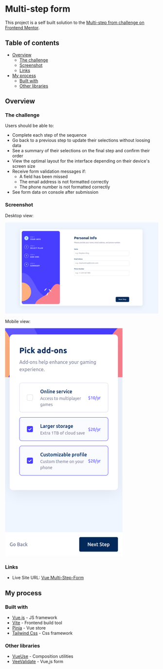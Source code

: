 # Multi-step form

This project is a self built solution to the [Multi-step from challenge on Frontend Mentor](https://www.frontendmentor.io/challenges/multistep-form-YVAnSdqQBJ).

## Table of contents

- [Overview](#overview)
  - [The challenge](#the-challenge)
  - [Screenshot](#screenshot)
  - [Links](#links)
- [My process](#my-process)
  - [Built with](#built-with)
  - [Other libraries](#other-libraries)

## Overview

### The challenge

Users should be able to:
  - Complete each step of the sequence
  - Go back to a previous step to update their selections without loosing data
  - See a summary of their selections on the final step and confirm their order
  - View the optimal layout for the interface depending on their device's screen size
  - Receive form validation messages if:
    - A field has been missed
    - The email address is not formatted correctly
    - The phone number is not formatted correctly
  - See form data on console after submission


### Screenshot

Desktop view:

![](./screenshot/screenshot-desktop-layout.png)

Mobile view:

![](./screenshot/screenshot-mobile-layout.png)

### Links

- Live Site URL: [Vue Multi-Step-Form](https://vue-multi-step-form-steel.vercel.app/)

## My process

### Built with

- [Vue.js](https://vuejs.org/) - JS framework
- [Vite](https://vitejs.dev/) - Frontend build tool
- [Pinia](https://pinia.vuejs.org/) - Vue store
- [Tailwind Css](https://tailwindcss.com/) - Css framework

### Other libraries

- [VueUse](https://vueuse.org/) - Composition utilities
- [VeeValidate](https://vee-validate.logaretm.com/v4/) - Vue,js form